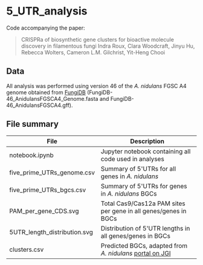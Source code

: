 # 5_UTR_analysis

Code accompanying the paper: 

> CRISPRa of biosynthetic gene clusters for bioactive molecule discovery in filamentous fungi
> Indra Roux, Clara Woodcraft, Jinyu Hu, Rebecca Wolters, Cameron L.M. Gilchrist, Yit-Heng Chooi

## Data
All analysis was performed using version 46 of the *A. nidulans* FGSC A4 genome
 obtained from [FungiDB](https://fungidb.org/common/downloads/Current_Release/AnidulansFGSCA4/)
 (FungiDB-46_AnidulansFGSCA4_Genome.fasta and FungiDB-46_AnidulansFGSCA4.gff).

## File summary
| File | Description |
| ---- | ----------- |
| notebook.ipynb | Jupyter notebook containing all code used in analyses |
| five_prime_UTRs_genome.csv | Summary of 5'UTRs for all genes in *A. nidulans* |
| five_prime_UTRs_bgcs.csv | Summary of 5'UTRs for genes in *A. nidulans* BGCs |
| PAM_per_gene_CDS.svg | Total Cas9/Cas12a PAM sites per gene in all genes/genes in BGCs |
| 5UTR_length_distribution.svg | Distribution of 5'UTR lengths in all genes/genes in BGCs |
| clusters.csv | Predicted BGCs, adapted from *A. nidulans* [portal on JGI](https://mycocosm.jgi.doe.gov/pages/sm-clusters.jsf?organism=Aspnid1&genomes=Aspnid1&clusterTypes=DMAT%2CHYBRID%2CNRPS%2CNRPS-Like%2CPKS%2CPKS-Like%2CTC&pageSize=50) |
